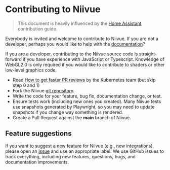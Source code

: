 # Contributing to Niivue

> This document is heavily influenced by the [Home Assistant](https://github.com/home-assistant/core) contribution guide.

Everybody is invited and welcome to contribute to Niivue. If you are not a developer, perhaps you would like to help with the [documentation](https://github.com/niivue/niivue/tree/main/packages/docs)? 

If you are a developer, contributing to the Niivue source code is straight-forward if you have experience with JavaScript or Typescript. Knowledge of WebGL2.0 is only required if you would like to contribute to shaders or other low-level graphics code.

 - Read [How to get faster PR reviews](https://github.com/kubernetes/community/blob/master/contributors/guide/pull-requests.md#best-practices-for-faster-reviews) by the Kubernetes team (but skip step 0 and 1)
 - Fork the Niivue [git repository](https://github.com/niivue/niivue).
 - Write the code for your feature, bug fix, documentation change, or test.
 - Ensure tests work (including new ones you created). Many Niivue tests use snapshots generated by Playwright, so you may need to update snapshots if you change way something is rendered.
 - Create a Pull Request against the **main** branch of Niivue.

## Feature suggestions

If you want to suggest a new feature for Niivue (e.g., new integrations), please open an [Issue](https://github.com/niivue/niivue/issues) and use an appropriate label. We use GitHub issues to track everything, including new features, questions, bugs, and documentation improvements.